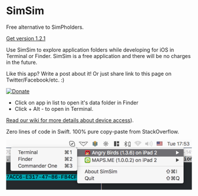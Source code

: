 # SimSim

Free alternative to SimPholders.

[Get version 1.2.1](https://github.com/dsmelov/simsim/blob/master/Release/SimSim_1.2.1.zip?raw=true)

Use SimSim to explore application folders while developing for iOS in Terminal or Finder. SimSim is a free application and there will be no charges in the future.

Like this app? Write a post about it! Or just share link to this page on Twitter/Facebook/etc. :)

[![Donate](https://img.shields.io/badge/Donate-PayPal-green.svg)](https://www.paypal.com/cgi-bin/webscr?cmd=_s-xclick&hosted_button_id=NCQG5K5K79LEQ)

- Click on app in list to open it's data folder in Finder
- Click + Alt - to open in Terminal.

[Read our wiki for more details about device access](https://github.com/dsmelov/simsim/wiki/Accessing-app-folders-on-device-using-SimSim)).

Zero lines of code in Swift. 100% pure copy-paste from StackOverflow.

![Alt text](/simsim.png?raw=true "screenshot")

